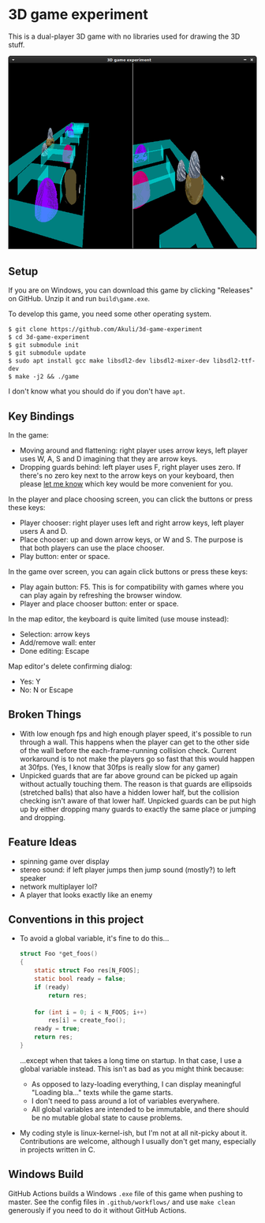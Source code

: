 # 3D game experiment

This is a dual-player 3D game with no libraries used for drawing the 3D stuff.

![screenshot](screenshot.png)


## Setup

If you are on Windows, you can download this game by clicking "Releases" on GitHub.
Unzip it and run `build\game.exe`.

To develop this game, you need some other operating system.

```
$ git clone https://github.com/Akuli/3d-game-experiment
$ cd 3d-game-experiment
$ git submodule init
$ git submodule update
$ sudo apt install gcc make libsdl2-dev libsdl2-mixer-dev libsdl2-ttf-dev
$ make -j2 && ./game
```

I don't know what you should do if you don't have `apt`.

## Key Bindings

In the game:
- Moving around and flattening: right player uses arrow keys, left player uses W, A, S and D imagining that they are arrow keys.
- Dropping guards behind: left player uses F, right player uses zero.
  If there's no zero key next to the arrow keys on your keyboard, then
  please [let me know](https://github.com/Akuli/3d-game-experiment/issues/new)
  which key would be more convenient for you.

In the player and place choosing screen, you can click the buttons or press these keys:
- Player chooser: right player uses left and right arrow keys, left player users A and D.
- Place chooser: up and down arrow keys, or W and S. The purpose is that both players can use the place chooser.
- Play button: enter or space.

In the game over screen, you can again click buttons or press these keys:
- Play again button: F5. This is for compatibility with games where you can play again by refreshing the browser window.
- Player and place chooser button: enter or space.

In the map editor, the keyboard is quite limited (use mouse instead):
- Selection: arrow keys
- Add/remove wall: enter
- Done editing: Escape

Map editor's delete confirming dialog:
- Yes: Y
- No: N or Escape


## Broken Things

- With low enough fps and high enough player speed, it's possible to run
  through a wall. This happens when the player can get to the other side
  of the wall before the each-frame-running collision check. Current
  workaround is to not make the players go so fast that this would
  happen at 30fps. (Yes, I know that 30fps is really slow for any gamer)
- Unpicked guards that are far above ground can be picked up again without
  actually touching them. The reason is that guards are ellipsoids (stretched
  balls) that also have a hidden lower half, but the collision checking isn't
  aware of that lower half. Unpicked guards can be put high up by either dropping
  many guards to exactly the same place or jumping and dropping.


## Feature Ideas

- spinning game over display
- stereo sound: if left player jumps then jump sound (mostly?) to left speaker
- network multiplayer lol?
- A player that looks exactly like an enemy


## Conventions in this project

- To avoid a global variable, it's fine to do this...

    ```c
    struct Foo *get_foos()
    {
        static struct Foo res[N_FOOS];
        static bool ready = false;
        if (ready)
            return res;

        for (int i = 0; i < N_FOOS; i++)
            res[i] = create_foo();
        ready = true;
        return res;
    }
    ```

    ...except when that takes a long time on startup. In that case, I use a
    global variable instead. This isn't as bad as you might think because:
    - As opposed to lazy-loading everything, I can display meaningful
      "Loading bla..." texts while the game starts.
    - I don't need to pass around a lot of variables everywhere.
    - All global variables are intended to be immutable, and there should be no
      mutable global state to cause problems.

- My coding style is linux-kernel-ish, but I'm not at all nit-picky about it.
  Contributions are welcome, although I usually don't get many, especially in
  projects written in C.


## Windows Build

GitHub Actions builds a Windows `.exe` file of this game when pushing to master.
See the config files in `.github/workflows/` and use `make clean` generously
if you need to do it without GitHub Actions.
